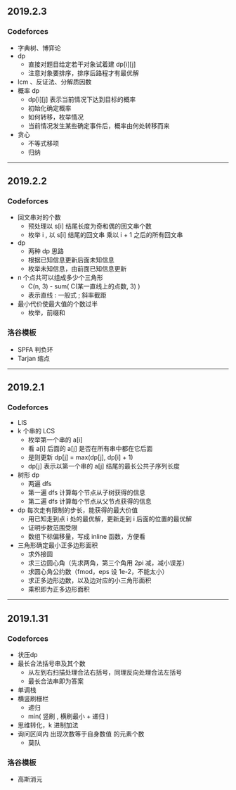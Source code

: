## 2019.2.3

### Codeforces
- 字典树、博弈论
- dp
  - 直接对题目给定若干对象试着建 dp[i][j]
  - 注意对象要排序，排序后路程才有最优解
- lcm 、反证法、分解质因数
- 概率 dp
  - dp[i][j] 表示当前情况下达到目标的概率
  - 初始化确定概率
  - 如何转移，枚举情况
  - 当前情况发生某些确定事件后，概率由何处转移而来
- 贪心
  - 不等式移项
  - 归纳

---

## 2019.2.2

### Codeforces
- 回文串对的个数
  - 预处理以 s[i] 结尾长度为奇和偶的回文串个数
  - 枚举 i , 以 s[i] 结尾的回文串 乘以 i + 1 之后的所有回文串
- dp
  - 两种 dp 思路
  - 根据已知信息更新后面未知信息
  - 枚举未知信息，由前面已知信息更新
- n 个点共可以组成多少个三角形
  - C(n, 3) - sum( C(某一直线上的点数, 3) )
  - 表示直线 : 一般式 ; 斜率截距
- 最小代价使最大值的个数过半
  - 枚举，前缀和

### 洛谷模板
- SPFA 判负环
- Tarjan 缩点

---

## 2019.2.1

### Codeforces
- LIS
- k 个串的 LCS
  - 枚举第一个串的 a[i]
  - 看 a[i] 后面的 a[j] 是否在所有串中都在它后面
  - 是则更新 dp[j] = max(dp[j], dp[i] + 1)
  - dp[j] 表示以第一个串的 a[j] 结尾的最长公共子序列长度
- 树形 dp
  - 两遍 dfs
  - 第一遍 dfs 计算每个节点从子树获得的信息
  - 第二遍 dfs 计算每个节点从父节点获得的信息
- dp 每次走有限制的步长，能获得的最大价值
  - 用已知走到点 i 处的最优解，更新走到 i 后面的位置的最优解
  - 证明步数范围受限
  - 数组下标偏移量，写成 inline 函数，方便看
- 三角形确定最小正多边形面积
  - 求外接圆
  - 求三边圆心角（先求两角，第三个角用 2pi 减，减小误差）
  - 求圆心角公约数（fmod，eps 设 1e-2，不能太小）
  - 求正多边形边数，以及边对应的小三角形面积
  - 乘积即为正多边形面积

---

## 2019.1.31

### Codeforces
- 状压dp
- 最长合法括号串及其个数
  - 从左到右扫描处理合法右括号，同理反向处理合法左括号
  - 最长合法串即为答案
- 单调栈
- 横竖刷栅栏
  - 递归
  - min( 竖刷 , 横刷最小 + 递归 )
- 思维转化，k 进制加法
- 询问区间内 出现次数等于自身数值 的元素个数
  - 莫队

### 洛谷模板
- 高斯消元
